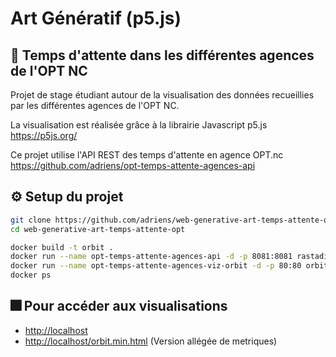 # Art Génératif (p5.js)

## :speech_balloon: Temps d'attente dans les différentes agences de l'OPT NC

Projet de stage étudiant autour de la visualisation des données recueillies par les différentes agences de l'OPT NC.

La visualisation est réalisée grâce à la librairie Javascript p5.js <br>
<https://p5js.org/>

Ce projet utilise l'API REST des temps d'attente en agence OPT.nc <br>
<https://github.com/adriens/opt-temps-attente-agences-api>

## :gear: Setup du projet

```sh
git clone https://github.com/adriens/web-generative-art-temps-attente-opt.git
cd web-generative-art-temps-attente-opt
```

```sh
docker build -t orbit .
docker run --name opt-temps-attente-agences-api -d -p 8081:8081 rastadidi/opt-temps-attente-agences-api
docker run --name opt-temps-attente-agences-viz-orbit -d -p 80:80 orbit
docker ps
```

## :fireworks: Pour accéder aux visualisations

* <http://localhost>
* <http://localhost/orbit.min.html> (Version allégée de metriques)
